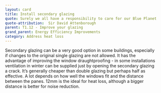 ```yaml
---
layout: card
title: Install secondary glazing
quote: Surely we all have a responsibility to care for our Blue Planet. The future of humanity and indeed, all life on earth, now depends on us.
quote-attribution:  Sir David Attenborough
parent: T1.12 - Improve your glazing
grand_parent: Energy Efficiency Improvements 
category: Address heat loss
---
```


<p>Secondary glazing can be a very good option in some buildings, especially if changes to the original single glazing are not allowed. It has the advantage of improving the window draughtproofing - in some installations ventilation in winter can be supplied just by opening the secondary glazing a crack. It’s generally cheaper than double glazing but perhaps half as effective. A lot depends on how well the windows fit and the distance between the panes. 12mm is the ideal for heat loss, although a bigger distance is better for noise reduction. </p> 

